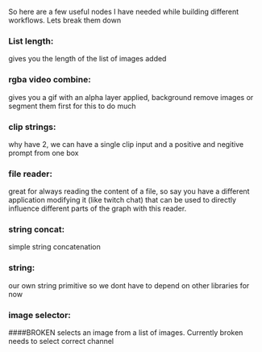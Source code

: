 So here are a few useful nodes I have needed while building different workflows.
Lets break them down

### List length:
gives you the length of the list of images added

### rgba video combine:
gives you a gif with an alpha layer applied, background remove images or segment them first for this to do much

### clip strings:
why have 2, we can have a single clip input and a positive and negitive prompt from one box

### file reader:
great for always reading the content of a file, so say you have a different application modifying it (like twitch chat) that can be used to directly influence different parts of the graph with this reader.

### string concat:
simple string concatenation

### string:
our own string primitive so we dont have to depend on other libraries for now

### image selector:
####BROKEN
selects an image from a list of images. Currently broken needs to select correct channel
